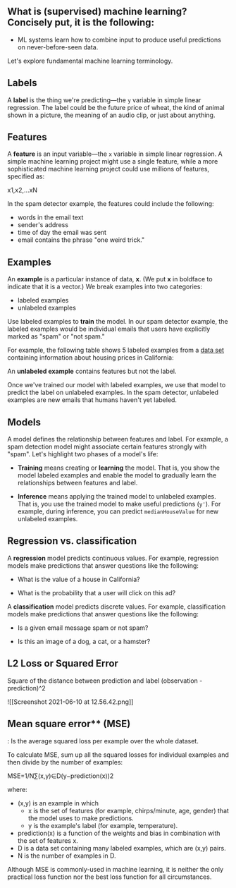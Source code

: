 
## What is (supervised) machine learning? Concisely put, it is the following:

-   ML systems learn how to combine input to produce useful predictions on never-before-seen data.

Let's explore fundamental machine learning terminology.

## Labels

A **label** is the thing we're predicting—the `y` variable in simple linear regression. The label could be the future price of wheat, the kind of animal shown in a picture, the meaning of an audio clip, or just about anything.

## Features

A **feature** is an input variable—the `x` variable in simple linear regression. A simple machine learning project might use a single feature, while a more sophisticated machine learning project could use millions of features, specified as:

x1,x2,...xN

In the spam detector example, the features could include the following:

-   words in the email text
-   sender's address
-   time of day the email was sent
-   email contains the phrase "one weird trick."

## Examples

An **example** is a particular instance of data, **x**. (We put **x** in boldface to indicate that it is a vector.) We break examples into two categories:

-   labeled examples
-   unlabeled examples

Use labeled examples to **train** the model. In our spam detector example, the labeled examples would be individual emails that users have explicitly marked as "spam" or "not spam."

For example, the following table shows 5 labeled examples from a [data set](https://developers.google.com/machine-learning/crash-course/california-housing-data-description) containing information about housing prices in California:

An **unlabeled example** contains features but not the label. 

Once we've trained our model with labeled examples, we use that model to predict the label on unlabeled examples. In the spam detector, unlabeled examples are new emails that humans haven't yet labeled.

## Models

A model defines the relationship between features and label. For example, a spam detection model might associate certain features strongly with "spam". Let's highlight two phases of a model's life:

-   **Training** means creating or **learning** the model. That is, you show the model labeled examples and enable the model to gradually learn the relationships between features and label.
    
-   **Inference** means applying the trained model to unlabeled examples. That is, you use the trained model to make useful predictions (`y'`). For example, during inference, you can predict `medianHouseValue` for new unlabeled examples.

## Regression vs. classification

A **regression** model predicts continuous values. For example, regression models make predictions that answer questions like the following:

-   What is the value of a house in California?
    
-   What is the probability that a user will click on this ad?
    

A **classification** model predicts discrete values. For example, classification models make predictions that answer questions like the following:

-   Is a given email message spam or not spam?
    
-   Is this an image of a dog, a cat, or a hamster?


## L2 Loss or Squared Error 
Square of the distance between prediction and label
(observation - prediction)^2

![[Screenshot 2021-06-10 at 12.56.42.png]]


## Mean square error** (**MSE**) 

: Is the average squared loss per example over the whole dataset. 

To calculate MSE, sum up all the squared losses for individual examples and then divide by the number of examples:


MSE\=1/N∑(x,y)∈D(y−prediction(x))2

where:

-   (x,y) is an example in which
    -   x is the set of features (for example, chirps/minute, age, gender) that the model uses to make predictions.
    -   y is the example's label (for example, temperature).
-   prediction(x) is a function of the weights and bias in combination with the set of features x.
-   D is a data set containing many labeled examples, which are (x,y) pairs.
-   N is the number of examples in D.

Although MSE is commonly-used in machine learning, it is neither the only practical loss function nor the best loss function for all circumstances.